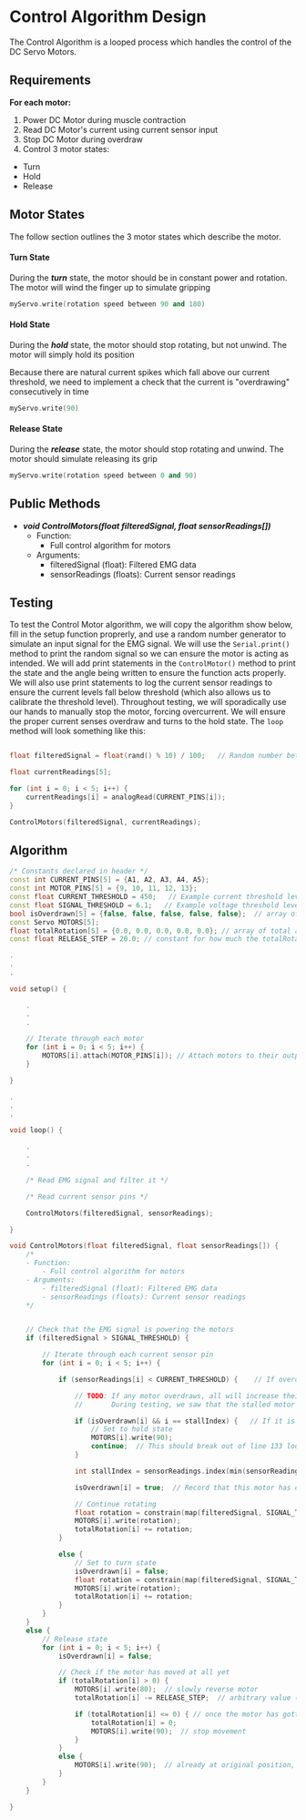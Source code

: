 # Control Algorithm Design

The Control Algorithm is a looped process which handles the control of the DC Servo Motors. 

## Requirements
**For each motor:**
1. Power DC Motor during muscle contraction
2. Read DC Motor's current using current sensor input
3. Stop DC Motor during overdraw
4. Control 3 motor states:
- Turn
- Hold
- Release

## Motor States

The follow section outlines the 3 motor states which describe the motor.

#### Turn State

During the ***turn*** state, the motor should be in constant power and rotation. The motor will wind the finger up to simulate gripping

```c++
myServo.write(rotation speed between 90 and 180)
```

#### Hold State

During the ***hold*** state, the motor should stop rotating, but not unwind. The motor will simply hold its position

Because there are natural current spikes which fall above our current threshold, we need to implement a check that the current is "overdrawing" consecutively in time

```c++
myServo.write(90)
```

#### Release State

During the ***release*** state, the motor should stop rotating and unwind. The motor should simulate releasing its grip

```c++
myServo.write(rotation speed between 0 and 90)
```

## Public Methods
- ***void ControlMotors(float filteredSignal, float sensorReadings[])***
    - Function:
        - Full control algorithm for motors
    - Arguments:
        - filteredSignal (float): Filtered EMG data
        - sensorReadings (floats): Current sensor readings

## Testing

To test the Control Motor algorithm, we will copy the algorithm show below, fill in the setup function proprerly, and use a random number generator to simulate an input signal for the EMG signal. We will use the ```Serial.print()``` method to print the random signal so we can ensure the motor is acting as intended. We will add print statements in the ```ControlMotor()``` method to print the state and the angle being written to ensure the function acts properly. We will also use print statements to log the current sensor readings to ensure the current levels fall below threshold (which also allows us to calibrate the threshold level). Throughout testing, we will sporadically use our hands to manually stop the motor, forcing overcurrent. We will ensure the proper current senses overdraw and turns to the hold state. The ```loop``` method will look something like this:

```c++

float filteredSignal = float(rand() % 10) / 100;   // Random number between 0 and .09

float currentReadings[5];

for (int i = 0; i < 5; i++) {
    currentReadings[i] = analogRead(CURRENT_PINS[i]);
}

ControlMotors(filteredSignal, currentReadings);

```

## Algorithm

```c++
/* Constants declared in header */
const int CURRENT_PINS[5] = {A1, A2, A3, A4, A5};
const int MOTOR_PINS[5] = {9, 10, 11, 12, 13};
const float CURRENT_THRESHOLD = 450;   // Example current threshold level in range (0 : 1023)
const float SIGNAL_THRESHOLD = 6.1;   // Example voltage threshold level in range (0 : 1023)
bool isOverdrawn[5] = {false, false, false, false, false};  // array of bools representing if that motor has overdrawn current
const Servo MOTORS[5];
float totalRotation[5] = {0.0, 0.0, 0.0, 0.0, 0.0}; // array of total angle rotated by each motor
const float RELEASE_STEP = 20.0; // constant for how much the totalRotation will decrement each clock cycle during release

.
.
.

void setup() {

    .
    .
    .

    // Iterate through each motor
    for (int i = 0; i < 5; i++) {
        MOTORS[i].attach(MOTOR_PINS[i]); // Attach motors to their output pins
    }

}

.
.
.

void loop() {

    .
    .
    .

    /* Read EMG signal and filter it */

    /* Read current sensor pins */

    ControlMotors(filteredSignal, sensorReadings);

}

void ControlMotors(float filteredSignal, float sensorReadings[]) {
    /*
    - Function:
        - Full control algorithm for motors
    - Arguments:
        - filteredSignal (float): Filtered EMG data
        - sensorReadings (floats): Current sensor readings
    */


    // Check that the EMG signal is powering the motors
    if (filteredSignal > SIGNAL_THRESHOLD) {

        // Iterate through each current sensor pin
        for (int i = 0; i < 5; i++) {

            if (sensorReadings[i] < CURRENT_THRESHOLD) {    // If overdrawing current

                // TODO: If any motor overdraws, all will increase their current.
                //       During testing, we saw that the stalled motor draws the least current of the 5

                if (isOverdrawn[i] && i == stallIndex) {   // If it is consecutively overdrawn
                    // Set to hold state
                    MOTORS[i].write(90);
                    continue;  // This should break out of line 133 loop, but remain in for-loop
                }

                int stallIndex = sensorReadings.index(min(sensorReadings)); // Index of stalled motor

                isOverdrawn[i] = true;  // Record that this motor has overdrawn current

                // Continue rotating
                float rotation = constrain(map(filteredSignal, SIGNAL_THRESHOLD, 205, 90, 180), 90, 180);    // Map signal to a rotation speed
                MOTORS[i].write(rotation);
                totalRotation[i] += rotation;    
            }

            else {
                // Set to turn state
                isOverdrawn[i] = false;
                float rotation = constrain(map(filteredSignal, SIGNAL_THRESHOLD, 205, 90, 180), 90, 180);    // Map signal to a rotation speed
                MOTORS[i].write(rotation);
                totalRotation[i] += rotation;    
            }
        }
    }
    else {
        // Release state
        for (int i = 0; i < 5; i++) {
            isOverdrawn[i] = false;

            // Check if the motor has moved at all yet
            if (totalRotation[i] > 0) {
                MOTORS[i].write(80);  // slowly reverse motor
                totalRotation[i] -= RELEASE_STEP;  // arbitrary value (requires testing)

                if (totalRotation[i] <= 0) { // once the motor has gotten to its return state
                    totalRotation[i] = 0;
                    MOTORS[i].write(90);  // stop movement
                }
            } 
            else {
                MOTORS[i].write(90);  // already at original position, stop
            }
        }
    }

}
```

